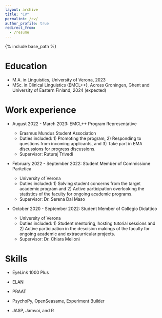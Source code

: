 ```yaml
---
layout: archive
title: "CV"
permalink: /cv/
author_profile: true
redirect_from:
  - /resume
---
```


{% include base_path %}

Education
======
* M.A. in Linguistics, University of Verona, 2023
* MSc. in Clinical Linguistics (EMCL++), Across Groningen, Ghent and University of Eastern Finland, 2024 (expected)

Work experience
======
* August 2022 - March 2023: EMCL++ Program Representative
  * Erasmus Mundus Student Association
  * Duties included: 1) Promoting the program, 2) Responding to questions from incoming applicants, and 3) Take part in EMA discussions for progress discussions.
  * Supervisor: Ruturaj Trivedi



* February 2022 - September 2022: Student Member of Commissione Paritetica
  * University of Verona
  * Duties included: 1) Solving student concerns from the target academic program and 2) Active participation overlooking the statistics of the faculty for ongoing academic programs.
  * Supervisor: Dr. Serena Dal Maso


* October 2020 - September 2022: Student Member of Collegio Didattico
  * University of Verona
  * Duties included: 1) Student mentoring, hosting tutorial sessions and 2) Active participation in the descision makings of the faculty for ongoing academic and extracurricular projects.
  * Supervisor: Dr. Chiara Melloni
  
Skills
======
* EyeLink 1000 Plus
* ELAN
* PRAAT
  
* PsychoPy, OpenSeasame, Experiment Builder  
* JASP, Jamvoi, and R


